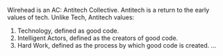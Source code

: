 Wirehead is an AC: Antitech Collective. Antitech is a return to the early values of tech. Unlike Tech, Antitech values:
1. Technology, defined as good code.
2. Intelligent Actors, defined as the creators of good code.
3. Hard Work, defined as the process by which good code is created.
...
